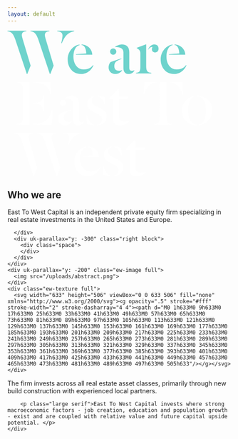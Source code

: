 ```yaml
---
layout: default
---
```


<div class="ew-home-top blue">
  <div class="ew-home-text">
    <div class="wrapper">
      <div class="flex">
        <div class="right"></div>
        <div class="left fifty">
          <svg width="460" height="327" viewBox="0 0 460 327" fill="none" xmlns="http://www.w3.org/2000/svg"><path d="M34.656 20.76c-1.52-5.016-2.432-8.512-2.432-10.64 0-5.776 3.496-8.208 10.184-8.664V.24H0v1.216c8.664.912 13.072 5.32 17.48 18.392l25.84 77.216h1.216l7.448-18.544-17.328-57.76zm51.68 0c-1.52-5.016-2.432-8.512-2.432-10.64 0-5.776 3.496-8.208 10.184-8.664V.24H51.68v1.216c8.664.912 13.072 5.32 17.48 18.392L95 97.064h1.216l7.448-18.544-17.328-57.76zM111.72.24v1.216c5.928.456 11.856 2.432 11.856 9.272 0 4.256-1.824 13.832-2.888 17.176l1.216.608c3.648-8.816 7.296-15.048 11.704-19.304 4.408-4.256 9.576-6.536 16.112-7.752V.24h-38zM161.785 31.248c-13.072 1.52-26.6 14.896-26.6 33.44 0 17.632 11.096 32.528 30.096 32.528 16.112 0 25.08-12.616 27.664-19.304l-.76-.608c-3.496 4.864-9.88 9.728-21.128 9.728-14.896 0-22.952-13.224-22.952-28.728 0-13.528 5.168-24.32 13.68-25.84v-1.216zm28.576 22.8c0-11.704-10.184-22.648-24.016-23.104v1.216c7.448.608 10.032 9.424 10.64 19l-23.256 1.824v1.064h36.632zM241.518 36.72c13.072 0 18.848 4.256 18.848 11.856v35.872c0 7.904 4.105 12.768 11.401 12.768 7.144 0 11.399-4.104 12.919-7.296v-1.064c-1.368.76-3.648 1.368-5.168 1.368-4.256 0-6.079-1.824-6.079-7.144V48.272c0-12.008-6.233-17.328-17.025-17.328-4.256 0-12.16 3.04-14.896 5.32v.456zm8.664 53.352c-7.144 0-10.336-4.104-10.336-10.488 0-3.04.761-6.232 2.433-8.36 2.736-3.496 8.664-5.776 13.528-7.6v-1.216c-8.664 2.432-20.825 6.688-23.713 7.904-1.216.456-5.015 4.864-5.015 12.464 0 7.6 5.319 14.44 15.351 14.44 6.992 0 13.073-4.256 14.897-8.208V88.4c-1.064.608-4.561 1.672-7.145 1.672zm-19.759-43.168c0 3.952 3.192 7.144 6.992 7.144s6.991-3.192 6.991-7.144c0-3.8-3.191-6.992-6.991-6.992s-6.992 3.192-6.992 6.992zM331.346 48.88c4.408 0 7.904-2.888 7.904-8.36 0-5.776-3.04-9.576-9.88-9.576-6.08 0-12.008 5.928-13.984 12.312v.608c2.888-5.472 6.688-7.144 9.12-7.144.456 0 1.064.152 1.216.304-.76.76-1.52 3.04-1.52 5.016 0 4.104 3.04 6.84 7.144 6.84zm-19.912-17.936l-.304-.152-20.824 7.752v.912c1.368.608 2.736 1.52 3.952 2.584 1.672 1.368 4.104 3.496 4.104 8.664V80.8c0 10.184-1.368 12.92-9.88 13.984V96h34.504v-1.216c-7.752-.912-11.552-3.344-11.552-13.984V30.944zM370.637 31.248c-13.072 1.52-26.6 14.896-26.6 33.44 0 17.632 11.096 32.528 30.096 32.528 16.112 0 25.08-12.616 27.664-19.304l-.76-.608c-3.496 4.864-9.88 9.728-21.128 9.728-14.896 0-22.952-13.224-22.952-28.728 0-13.528 5.168-24.32 13.68-25.84v-1.216zm28.576 22.8c0-11.704-10.184-22.648-24.016-23.104v1.216c7.448.608 10.032 9.424 10.64 19l-23.256 1.824v1.064h36.632z" fill="#6ED3CC"/><path d="M96.472 143.208h1.216l-.912-27.968h-38v1.216c6.232.152 15.96 1.824 19.76 3.344 9.576 3.952 13.528 7.752 17.936 23.408zm-37.24 18.848v1.216c14.592.304 18.848 3.8 21.584 17.784h1.216v-36.784h-1.216c-2.736 13.984-6.992 17.48-21.584 17.784zM21.08 211h28.424v-95.76H21.08v1.216c10.336 1.216 13.528 4.864 13.528 17.632v58.064c0 12.768-3.192 16.416-13.528 17.632V211zm38.152 0h40.432l1.368-32.984h-1.216c-3.648 12.92-7.448 21.28-18.544 26.752-5.928 3.192-14.136 4.712-22.04 5.016V211zM128.417 151.72c13.072 0 18.848 4.256 18.848 11.856v35.872c0 7.904 4.104 12.768 11.4 12.768 7.144 0 11.4-4.104 12.92-7.296v-1.064c-1.368.76-3.648 1.368-5.168 1.368-4.256 0-6.08-1.824-6.08-7.144v-34.808c0-12.008-6.232-17.328-17.024-17.328-4.256 0-12.16 3.04-14.896 5.32v.456zm8.664 53.352c-7.144 0-10.336-4.104-10.336-10.488 0-3.04.76-6.232 2.432-8.36 2.736-3.496 8.664-5.776 13.528-7.6v-1.216c-8.664 2.432-20.824 6.688-23.712 7.904-1.216.456-5.016 4.864-5.016 12.464 0 7.6 5.32 14.44 15.352 14.44 6.992 0 13.072-4.256 14.896-8.208v-.608c-1.064.608-4.56 1.672-7.144 1.672zm-19.76-43.168c0 3.952 3.192 7.144 6.992 7.144s6.992-3.192 6.992-7.144c0-3.8-3.192-6.992-6.992-6.992s-6.992 3.192-6.992 6.992zM196.204 146.248c-10.184 1.216-17.328 8.208-17.328 18.088 0 10.944 9.12 15.352 16.872 19.152 8.968 4.408 16.568 6.992 16.568 15.048 0 7.904-5.168 12.008-11.552 12.768v.912c10.944-.304 22.04-6.84 22.04-20.52 0-10.032-8.664-14.896-18.392-19.608-8.968-4.408-15.2-6.688-15.2-15.048 0-5.472 4.104-9.424 6.992-9.728v-1.064zm5.624.76c6.992 1.064 13.376 8.968 16.416 18.544h1.064l-.912-16.416c-2.432-1.368-9.728-3.192-16.568-3.192v1.064zm-6.84 64.296c-8.208-2.432-14.44-12.616-16.872-21.888h-1.064l1.216 19.304c3.192 1.52 11.704 3.344 16.72 3.496v-.912zM252.056 212.216c9.728 0 18.544-5.168 20.976-8.816v-.608c-2.28.608-6.688 1.368-11.248 1.368-8.968 0-11.704-5.016-11.704-12.92v-38h20.064l1.672-5.776H250.08v-15.808l-1.368-.456-20.064 20.52v1.52h8.36v42.864c0 10.336 3.496 16.112 15.048 16.112zM334.953 115.24h-27.816l-1.672 28.12h1.368c2.736-10.944 8.208-19.912 15.352-23.56 4.256-2.128 8.36-3.192 12.768-3.344v-1.216zm29.488 1.216c4.408.152 8.512 1.216 12.768 3.344 7.144 3.648 12.616 12.616 15.352 23.56h1.368l-1.672-28.12h-27.816v1.216zm-7.296-1.216h-14.896v76.912c0 12.768-3.192 16.416-13.528 17.632V211h41.952v-1.216c-10.336-1.216-13.528-4.864-13.528-17.632V115.24zM405.815 179.08c0-11.248 2.28-20.216 5.624-25.08 2.584-3.648 6.08-6.232 9.88-6.688v-1.216c-12.616 1.368-29.792 12.768-29.792 33.288 0 20.368 15.352 32.528 33.288 32.832V211c-2.128-.152-4.408-1.064-6.688-2.28-8.056-4.256-12.312-13.832-12.312-29.64zm39.824 0c0 11.248-2.28 19.76-5.624 24.624-2.584 3.8-6.688 6.688-9.88 7.144v1.216c12.92-1.824 29.792-12.616 29.792-33.136 0-20.368-15.352-32.68-33.288-32.984v1.216c2.28.152 4.408.608 6.688 1.824 8.056 4.256 12.312 14.288 12.312 30.096zM49.656 249.76c-1.52-5.016-2.432-8.512-2.432-10.64 0-5.776 3.496-8.208 10.184-8.664v-1.216H15v1.216c8.664.912 13.072 5.32 17.48 18.392l25.84 77.216h1.216l7.448-18.544-17.328-57.76zm51.68 0c-1.52-5.016-2.432-8.512-2.432-10.64 0-5.776 3.496-8.208 10.184-8.664v-1.216H66.68v1.216c8.664.912 13.072 5.32 17.48 18.392L110 326.064h1.216l7.448-18.544-17.328-57.76zm25.384-20.52v1.216c5.928.456 11.856 2.432 11.856 9.272 0 4.256-1.824 13.832-2.888 17.176l1.216.608c3.648-8.816 7.296-15.048 11.704-19.304 4.408-4.256 9.576-6.536 16.112-7.752v-1.216h-38zM176.785 260.248c-13.072 1.52-26.6 14.896-26.6 33.44 0 17.632 11.096 32.528 30.096 32.528 16.112 0 25.08-12.616 27.664-19.304l-.76-.608c-3.496 4.864-9.88 9.728-21.128 9.728-14.896 0-22.952-13.224-22.952-28.728 0-13.528 5.168-24.32 13.68-25.84v-1.216zm28.576 22.8c0-11.704-10.184-22.648-24.016-23.104v1.216c7.448.608 10.032 9.424 10.64 19l-23.256 1.824v1.064h36.632zM233.462 260.248c-10.184 1.216-17.328 8.208-17.328 18.088 0 10.944 9.12 15.352 16.872 19.152 8.968 4.408 16.568 6.992 16.568 15.048 0 7.904-5.168 12.008-11.552 12.768v.912c10.944-.304 22.04-6.84 22.04-20.52 0-10.032-8.664-14.896-18.392-19.608-8.968-4.408-15.2-6.688-15.2-15.048 0-5.472 4.104-9.424 6.992-9.728v-1.064zm5.624.76c6.992 1.064 13.376 8.968 16.416 18.544h1.064l-.912-16.416c-2.432-1.368-9.728-3.192-16.568-3.192v1.064zm-6.84 64.296c-8.208-2.432-14.44-12.616-16.872-21.888h-1.064l1.216 19.304c3.192 1.52 11.704 3.344 16.72 3.496v-.912zM289.314 326.216c9.728 0 18.544-5.168 20.976-8.816v-.608c-2.28.608-6.688 1.368-11.248 1.368-8.968 0-11.704-5.016-11.704-12.92v-38h20.064l1.672-5.776h-21.736v-15.808l-1.368-.456-20.064 20.52v1.52h8.36v42.864c0 10.336 3.496 16.112 15.048 16.112z" fill="#fff"/></svg>
        </div>
      </div>
    </div>
  </div>
</div>
<section class="ew-home-intro">
  <div class="wrapper">
    <div class="flex">
      <div class="left">
        <h2>Who we are</h2>
      </div>
      <div class="right fifty">
        <p class="large">
          East To West Capital is an independent private equity firm specializing in real estate investments in the United States and Europe.
        </p>
      </div>
    </div>
  </div>
</section>
<section class="ew-where-we-work empty">
  <div class="wrapper">
    <div class="flex">
      <div class="left">

      </div>
      <div uk-parallax="y: -300" class="right block">
        <div class="space">
        </div>
      </div>
    </div>
    <div uk-parallax="y: -200" class="ew-image full">
      <img src="/uploads/abstract.png">
    </div>
    <div class="ew-texture full">
      <svg width="633" height="506" viewBox="0 0 633 506" fill="none" xmlns="http://www.w3.org/2000/svg"><g opacity=".5" stroke="#fff" stroke-width="2" stroke-dasharray="4 4"><path d="M0 1h633M0 9h633M0 17h633M0 25h633M0 33h633M0 41h633M0 49h633M0 57h633M0 65h633M0 73h633M0 81h633M0 89h633M0 97h633M0 105h633M0 113h633M0 121h633M0 129h633M0 137h633M0 145h633M0 153h633M0 161h633M0 169h633M0 177h633M0 185h633M0 193h633M0 201h633M0 209h633M0 217h633M0 225h633M0 233h633M0 241h633M0 249h633M0 257h633M0 265h633M0 273h633M0 281h633M0 289h633M0 297h633M0 305h633M0 313h633M0 321h633M0 329h633M0 337h633M0 345h633M0 353h633M0 361h633M0 369h633M0 377h633M0 385h633M0 393h633M0 401h633M0 409h633M0 417h633M0 425h633M0 433h633M0 441h633M0 449h633M0 457h633M0 465h633M0 473h633M0 481h633M0 489h633M0 497h633M0 505h633"/></g></svg>
    </div>
  </div>
</section>
<section class="ew-how">
  <div class="wrapper extra">
    <div class="text-wrapper">
      <p class="large serif">
        The firm invests across all real estate asset classes, primarily through new build construction with experienced local partners. </p>

        <p class="large serif">East To West Capital invests where strong macroeconomic factors - job creation, education and population growth - exist and are coupled with relative value and future capital upside potential. </p>
    </div>
  </div>
</section>
